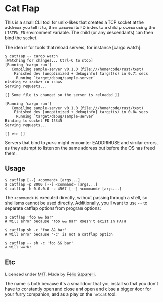 # Cat Flap

This is a small CLI tool for unix-likes that creates a TCP socket at the
address you tell it to, then passes its FD index to a child process using the
`LISTEN_FD` environment variable. The child (or any descendants) can then bind
the socket.

The idea is for tools that reload servers, for instance [cargo watch]:

```
$ catflap -- cargo watch
[Watching for changes... Ctrl-C to stop]
[Running 'cargo run']
   Compiling sample-server v0.1.0 (file:///home/code/rust/test)
    Finished dev [unoptimized + debuginfo] target(s) in 0.71 secs
     Running `target/debug/sample-server`
Binding to socket FD 12345
Serving requests...

[[ Some file is changed so the server is reloaded ]]

[Running 'cargo run']
   Compiling sample-server v0.1.0 (file:///home/code/rust/test)
    Finished dev [unoptimized + debuginfo] target(s) in 0.84 secs
     Running `target/debug/sample-server`
Binding to socket FD 12345
Serving requests...

[[ etc ]]
```

Servers that bind to _ports_ might encounter EADDRINUSE and similar errors, as
they attempt to listen on the same address but before the OS has freed them.

## Usage

```
$ catflap [--] <command> [args...]
$ catflap -p 8000 [--] <command> [args...]
$ catflap -h 0.0.0.0 -p 4567 [--] <command> [args...]
```

The `<command>` is executed directly, without passing through a shell, so
shellisms cannot be used directly. Additionally, you'll want to use `--` to
separate catflap options from program options:

```
$ catflap 'foo && bar'
# Will error because 'foo && bar' doesn't exist in PATH

$ catflap sh -c 'foo && bar'
# Will error because '-c' is not a catflap option

$ catflap -- sh -c 'foo && bar'
# Will work!
```

## Etc

Licensed under [MIT](https://passcod.mit-license.org).
Made by [Félix Saparelli](https://passcod.name).

The name is both because it's a small door that you install so that you don't
have to constantly open and close and open and close a bigger door for your
furry companion, and as a play on the `netcat` tool. 
